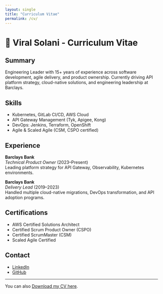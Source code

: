 ```yaml
---
layout: single
title: "Curriculum Vitae"
permalink: /cv/
---
```


# 📄 Viral Solani - Curriculum Vitae

## Summary
Engineering Leader with 15+ years of experience across software development, agile delivery, and product ownership. Currently driving API platform strategy, cloud-native solutions, and engineering leadership at Barclays.

## Skills
- Kubernetes, GitLab CI/CD, AWS Cloud
- API Gateway Management (Tyk, Apigee, Kong)
- DevOps: Jenkins, Terraform, OpenShift
- Agile & Scaled Agile (CSM, CSPO certified)

## Experience
**Barclays Bank**  
*Technical Product Owner* (2023–Present)  
Leading platform strategy for API Gateway, Observability, Kubernetes environments.

**Barclays Bank**  
*Delivery Lead* (2019–2023)  
Handled multiple cloud-native migrations, DevOps transformation, and API adoption programs.

## Certifications
- AWS Certified Solutions Architect
- Certified Scrum Product Owner (CSPO)
- Certified ScrumMaster (CSM)
- Scaled Agile Certified

## Contact
- [LinkedIn](https://linkedin.com/in/viralsolani)
- [GitHub](https://github.com/viralsolani)

---

You can also [Download my CV here](/assets/files/viral-solani-cv.pdf).